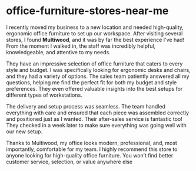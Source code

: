 # office-furniture-stores-near-me
I recently moved my business to a new location and needed high-quality, ergonomic office furniture to set up our workspace. After visiting several stores, I found **Multiwood**, and it was by far the best experience I've had! From the moment I walked in, the staff was incredibly helpful, knowledgeable, and attentive to my needs.

They have an impressive selection of office furniture that caters to every style and budget. I was specifically looking for ergonomic desks and chairs, and they had a variety of options. The sales team patiently answered all my questions, helping me find the perfect fit for both my budget and style preferences. They even offered valuable insights into the best setups for different types of workstations.

The delivery and setup process was seamless. The team handled everything with care and ensured that each piece was assembled correctly and positioned just as I wanted. Their after-sales service is fantastic too! They checked in a week later to make sure everything was going well with our new setup.

Thanks to Multiwood, my office looks modern, professional, and, most importantly, comfortable for my team. I highly recommend this store to anyone looking for high-quality office furniture. You won’t find better customer service, selection, or value anywhere else
